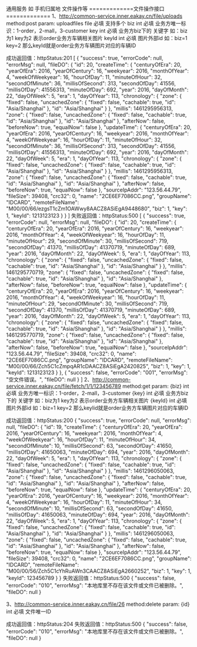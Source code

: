 通用服务 如 手机归属地 文件操作等
=============文件操作接口=============
1、http://common-service.inner.eakay.cn/file/uploads
method:post
param:
    uploadfiles     file    必填  支持多个
    biz             int     必填  业务方唯一标识：1-order，2-mall，3-customer
    key             int     必填  业务方biz下的 关键字 如：biz为1 key为2 表示order业务方车辆相关图片
    keyId           int     必填  图片外部id  如：biz=1 key=2 那么keyId就是order业务方车辆图片对应的车辆ID

成功返回值：httpStatus:201
    [
      {
        "success": true,
        "errorCode": null,
        "errorMsg": null,
        "fileDO": {
          "id": 20,
          "createTime": {
            "centuryOfEra": 20,
            "yearOfEra": 2016,
            "yearOfCentury": 16,
            "weekyear": 2016,
            "monthOfYear": 4,
            "weekOfWeekyear": 16,
            "hourOfDay": 11,
            "minuteOfHour": 32,
            "secondOfMinute": 36,
            "millisOfSecond": 313,
            "secondOfDay": 41556,
            "millisOfDay": 41556313,
            "minuteOfDay": 692,
            "year": 2016,
            "dayOfMonth": 22,
            "dayOfWeek": 5,
            "era": 1,
            "dayOfYear": 113,
            "chronology": {
              "zone": {
                "fixed": false,
                "uncachedZone": {
                  "fixed": false,
                  "cachable": true,
                  "id": "Asia/Shanghai"
                },
                "id": "Asia/Shanghai"
              }
            },
            "millis": 1461295956313,
            "zone": {
              "fixed": false,
              "uncachedZone": {
                "fixed": false,
                "cachable": true,
                "id": "Asia/Shanghai"
              },
              "id": "Asia/Shanghai"
            },
            "afterNow": false,
            "beforeNow": true,
            "equalNow": false
          },
          "updateTime": {
            "centuryOfEra": 20,
            "yearOfEra": 2016,
            "yearOfCentury": 16,
            "weekyear": 2016,
            "monthOfYear": 4,
            "weekOfWeekyear": 16,
            "hourOfDay": 11,
            "minuteOfHour": 32,
            "secondOfMinute": 36,
            "millisOfSecond": 313,
            "secondOfDay": 41556,
            "millisOfDay": 41556313,
            "minuteOfDay": 692,
            "year": 2016,
            "dayOfMonth": 22,
            "dayOfWeek": 5,
            "era": 1,
            "dayOfYear": 113,
            "chronology": {
              "zone": {
                "fixed": false,
                "uncachedZone": {
                  "fixed": false,
                  "cachable": true,
                  "id": "Asia/Shanghai"
                },
                "id": "Asia/Shanghai"
              }
            },
            "millis": 1461295956313,
            "zone": {
              "fixed": false,
              "uncachedZone": {
                "fixed": false,
                "cachable": true,
                "id": "Asia/Shanghai"
              },
              "id": "Asia/Shanghai"
            },
            "afterNow": false,
            "beforeNow": true,
            "equalNow": false
          },
          "sourceIpAddr": "123.56.44.79",
          "fileSize": 39408,
          "crc32": 0,
          "name": "2CE6EF7086CC.png",
          "groupName": "IDCARD",
          "remoteFileName": "M00/00/66/ezgsT1cZm1OAWwy8AACZ8ASiEgA9448680",
          "biz": 1,
          "key": 1,
          "keyId": 1213123123
        }
      }
    ]
失败返回值：httpStatus:500
    [
      {
        "success": true,
        "errorCode": null,
        "errorMsg": null,
        "fileDO": {
          "id": 20,
          "createTime": {
            "centuryOfEra": 20,
            "yearOfEra": 2016,
            "yearOfCentury": 16,
            "weekyear": 2016,
            "monthOfYear": 4,
            "weekOfWeekyear": 16,
            "hourOfDay": 11,
            "minuteOfHour": 29,
            "secondOfMinute": 30,
            "millisOfSecond": 719,
            "secondOfDay": 41370,
            "millisOfDay": 41370719,
            "minuteOfDay": 689,
            "year": 2016,
            "dayOfMonth": 22,
            "dayOfWeek": 5,
            "era": 1,
            "dayOfYear": 113,
            "chronology": {
              "zone": {
                "fixed": false,
                "uncachedZone": {
                  "fixed": false,
                  "cachable": true,
                  "id": "Asia/Shanghai"
                },
                "id": "Asia/Shanghai"
              }
            },
            "millis": 1461295770719,
            "zone": {
              "fixed": false,
              "uncachedZone": {
                "fixed": false,
                "cachable": true,
                "id": "Asia/Shanghai"
              },
              "id": "Asia/Shanghai"
            },
            "afterNow": false,
            "beforeNow": true,
            "equalNow": false
          },
          "updateTime": {
            "centuryOfEra": 20,
            "yearOfEra": 2016,
            "yearOfCentury": 16,
            "weekyear": 2016,
            "monthOfYear": 4,
            "weekOfWeekyear": 16,
            "hourOfDay": 11,
            "minuteOfHour": 29,
            "secondOfMinute": 30,
            "millisOfSecond": 719,
            "secondOfDay": 41370,
            "millisOfDay": 41370719,
            "minuteOfDay": 689,
            "year": 2016,
            "dayOfMonth": 22,
            "dayOfWeek": 5,
            "era": 1,
            "dayOfYear": 113,
            "chronology": {
              "zone": {
                "fixed": false,
                "uncachedZone": {
                  "fixed": false,
                  "cachable": true,
                  "id": "Asia/Shanghai"
                },
                "id": "Asia/Shanghai"
              }
            },
            "millis": 1461295770719,
            "zone": {
              "fixed": false,
              "uncachedZone": {
                "fixed": false,
                "cachable": true,
                "id": "Asia/Shanghai"
              },
              "id": "Asia/Shanghai"
            },
            "afterNow": false,
            "beforeNow": true,
            "equalNow": false
          },
          "sourceIpAddr": "123.56.44.79",
          "fileSize": 39408,
          "crc32": 0,
          "name": "2CE6EF7086CC.png",
          "groupName": "IDCARD",
          "remoteFileName": "M00/00/66/Zch5C1cZmpqAR1cDAACZ8ASiEgA2420825",
          "biz": 1,
          "key": 1,
          "keyId": 1213123123
        }
      },
      {
        "success": false,
        "errorCode": "001",
        "errorMsg": "空文件错误。",
        "fileDO": null
      }
    ]
2、http://common-service.inner.eakay.cn/file/fetch/1/1/123456789
  method:get
  param:
      {biz}     int    必填  业务方唯一标识：1-order，2-mall，3-customer
      {key}     int    必填  业务方biz下的 关键字 如：biz为1 key为2 表示order业务方车辆相关图片
      {keyId}   int    必填  图片外部id  如：biz=1 key=2 那么keyIid就是order业务方车辆图片对应的车辆ID

  成功返回值：httpStatus:200
      {
        "success": true,
        "errorCode": null,
        "errorMsg": null,
        "fileDO": {
          "id": 19,
          "createTime": {
            "centuryOfEra": 20,
            "yearOfEra": 2016,
            "yearOfCentury": 16,
            "weekyear": 2016,
            "monthOfYear": 4,
            "weekOfWeekyear": 16,
            "hourOfDay": 11,
            "minuteOfHour": 34,
            "secondOfMinute": 10,
            "millisOfSecond": 63,
            "secondOfDay": 41650,
            "millisOfDay": 41650063,
            "minuteOfDay": 694,
            "year": 2016,
            "dayOfMonth": 22,
            "dayOfWeek": 5,
            "era": 1,
            "dayOfYear": 113,
            "chronology": {
              "zone": {
                "fixed": false,
                "uncachedZone": {
                  "fixed": false,
                  "cachable": true,
                  "id": "Asia/Shanghai"
                },
                "id": "Asia/Shanghai"
              }
            },
            "millis": 1461296050063,
            "zone": {
              "fixed": false,
              "uncachedZone": {
                "fixed": false,
                "cachable": true,
                "id": "Asia/Shanghai"
              },
              "id": "Asia/Shanghai"
            },
            "afterNow": false,
            "beforeNow": true,
            "equalNow": false
          },
          "updateTime": {
            "centuryOfEra": 20,
            "yearOfEra": 2016,
            "yearOfCentury": 16,
            "weekyear": 2016,
            "monthOfYear": 4,
            "weekOfWeekyear": 16,
            "hourOfDay": 11,
            "minuteOfHour": 34,
            "secondOfMinute": 10,
            "millisOfSecond": 63,
            "secondOfDay": 41650,
            "millisOfDay": 41650063,
            "minuteOfDay": 694,
            "year": 2016,
            "dayOfMonth": 22,
            "dayOfWeek": 5,
            "era": 1,
            "dayOfYear": 113,
            "chronology": {
              "zone": {
                "fixed": false,
                "uncachedZone": {
                  "fixed": false,
                  "cachable": true,
                  "id": "Asia/Shanghai"
                },
                "id": "Asia/Shanghai"
              }
            },
            "millis": 1461296050063,
            "zone": {
              "fixed": false,
              "uncachedZone": {
                "fixed": false,
                "cachable": true,
                "id": "Asia/Shanghai"
              },
              "id": "Asia/Shanghai"
            },
            "afterNow": false,
            "beforeNow": true,
            "equalNow": false
          },
          "sourceIpAddr": "123.56.44.79",
          "fileSize": 39408,
          "crc32": 0,
          "name": "2CE6EF7086CC.png",
          "groupName": "IDCARD",
          "remoteFileName": "M00/00/56/Zch5C1cYhRuAWn3CAACZ8ASiEgA2660252",
          "biz": 1,
          "key": 1,
          "keyId": 123456789
        }
      }
  失败返回值：httpStatus:500
      {
        "success": false,
        "errorCode": "010",
        "errorMsg": "本地库里不存在该文件或文件已被删除。",
        "fileDO": null
      }

3、http://common-service.inner.eakay.cn/file/26
  method:delete
  param:
      {id}     int    必填  文件唯一ID

  成功返回值：httpStatus:204
  失败返回值：httpStatus:500
      {
        "success": false,
        "errorCode": "010",
        "errorMsg": "本地库里不存在该文件或文件已被删除。",
        "fileDO": null
      }



